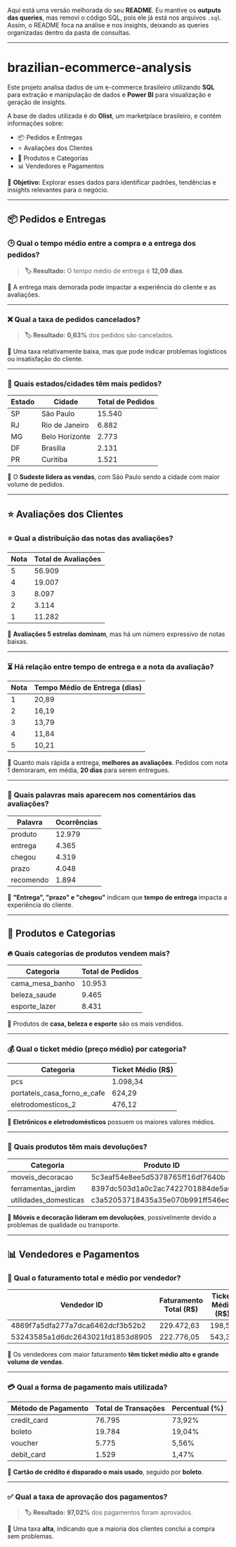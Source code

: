 Aqui está uma versão melhorada do seu **README**. Eu mantive os **outputs das queries**, mas removi o código SQL, pois ele já está nos arquivos `.sql`. Assim, o README foca na análise e nos insights, deixando as queries organizadas dentro da pasta de consultas. 

---

# **brazilian-ecommerce-analysis**
Este projeto analisa dados de um e-commerce brasileiro utilizando **SQL** para extração e manipulação de dados e **Power BI** para visualização e geração de insights.  

A base de dados utilizada é do **Olist**, um marketplace brasileiro, e contém informações sobre:
- 📦 Pedidos e Entregas  
- ⭐ Avaliações dos Clientes  
- 🛒 Produtos e Categorias  
- 📊 Vendedores e Pagamentos  

📌 **Objetivo:** Explorar esses dados para identificar padrões, tendências e insights relevantes para o negócio.

---

## **📦 Pedidos e Entregas**

### 🕒 **Qual o tempo médio entre a compra e a entrega dos pedidos?**
> **🏷️ Resultado:** O tempo médio de entrega é **12,09 dias**.  

📌 A entrega mais demorada pode impactar a experiência do cliente e as avaliações.

---

### ❌ **Qual a taxa de pedidos cancelados?**
> **🏷️ Resultado:** **0,63%** dos pedidos são cancelados.  

📌 Uma taxa relativamente baixa, mas que pode indicar problemas logísticos ou insatisfação do cliente.

---

### 📍 **Quais estados/cidades têm mais pedidos?**
| Estado | Cidade               | Total de Pedidos |
|--------|----------------------|------------------|
| SP     | São Paulo            | 15.540          |
| RJ     | Rio de Janeiro       | 6.882           |
| MG     | Belo Horizonte       | 2.773           |
| DF     | Brasília             | 2.131           |
| PR     | Curitiba             | 1.521           |

📌 O **Sudeste lidera as vendas**, com São Paulo sendo a cidade com maior volume de pedidos.

---

## **⭐ Avaliações dos Clientes**

### ⭐ **Qual a distribuição das notas das avaliações?**
| Nota | Total de Avaliações |
|------|---------------------|
| 5    | 56.909             |
| 4    | 19.007             |
| 3    | 8.097              |
| 2    | 3.114              |
| 1    | 11.282             |

📌 **Avaliações 5 estrelas dominam**, mas há um número expressivo de notas baixas.

---

### ⏳ **Há relação entre tempo de entrega e a nota da avaliação?**
| Nota | Tempo Médio de Entrega (dias) |
|------|------------------------------|
| 1    | 20,89                        |
| 2    | 16,19                        |
| 3    | 13,79                        |
| 4    | 11,84                        |
| 5    | 10,21                        |

📌 Quanto mais rápida a entrega, **melhores as avaliações**. Pedidos com nota 1 demoraram, em média, **20 dias** para serem entregues.

---

### 📝 **Quais palavras mais aparecem nos comentários das avaliações?**
| Palavra  | Ocorrências |
|----------|------------|
| produto  | 12.979     |
| entrega  | 4.365      |
| chegou   | 4.319      |
| prazo    | 4.048      |
| recomendo| 1.894      |

📌 **"Entrega", "prazo" e "chegou"** indicam que **tempo de entrega** impacta a experiência do cliente.

---

## **🛒 Produtos e Categorias**

### 🔥 **Quais categorias de produtos vendem mais?**
| Categoria                | Total de Pedidos |
|--------------------------|------------------|
| cama_mesa_banho         | 10.953           |
| beleza_saude            | 9.465            |
| esporte_lazer           | 8.431            |

📌 Produtos de **casa, beleza e esporte** são os mais vendidos.

---

### 💰 **Qual o ticket médio (preço médio) por categoria?**
| Categoria                                    | Ticket Médio (R$) |
|----------------------------------------------|-------------------|
| pcs                                          | 1.098,34         |
| portateis_casa_forno_e_cafe                  | 624,29           |
| eletrodomesticos_2                           | 476,12           |

📌 **Eletrônicos e eletrodomésticos** possuem os maiores valores médios.

---

### 🔄 **Quais produtos têm mais devoluções?**
| Categoria               | Produto ID                          | Devoluções |
|-------------------------|------------------------------------|------------|
| moveis_decoracao       | 5c3eaf54e8ee5d5378765ff16df7640b  | 6          |
| ferramentas_jardim     | 8397dc503d1a0c2ac7422701884de5a6  | 6          |
| utilidades_domesticas  | c3a52053718435a35e070b991ff546ec  | 5          |

📌 **Móveis e decoração lideram em devoluções**, possivelmente devido a problemas de qualidade ou transporte.

---

## **📊 Vendedores e Pagamentos**

### 💸 **Qual o faturamento total e médio por vendedor?**
| Vendedor ID                           | Faturamento Total (R$) | Ticket Médio (R$) |
|----------------------------------------|----------------------|-------------------|
| 4869f7a5dfa277a7dca6462dcf3b52b2       | 229.472,63          | 198,51           |
| 53243585a1d6dc2643021fd1853d8905       | 222.776,05          | 543,36           |

📌 Os vendedores com maior faturamento **têm ticket médio alto e grande volume de vendas**.

---

### 💳 **Qual a forma de pagamento mais utilizada?**
| Método de Pagamento | Total de Transações | Percentual (%) |
|---------------------|--------------------|---------------|
| credit_card        | 76.795             | 73,92%        |
| boleto             | 19.784             | 19,04%        |
| voucher            | 5.775              | 5,56%         |
| debit_card         | 1.529              | 1,47%         |

📌 **Cartão de crédito é disparado o mais usado**, seguido por **boleto**.

---

### ✅ **Qual a taxa de aprovação dos pagamentos?**
> **🏷️ Resultado:** **97,02%** dos pagamentos foram aprovados.  

📌 Uma taxa **alta**, indicando que a maioria dos clientes conclui a compra sem problemas.
